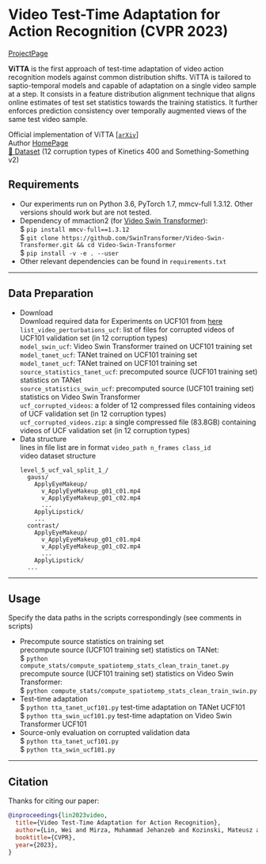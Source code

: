# Video Test-Time Adaptation for Action Recognition (CVPR 2023) 
[ProjectPage](https://wlin-at.github.io/vitta)

**ViTTA** is the first approach of test-time adaptation of video action recognition models against common distribution shifts. ViTTA is tailored to saptio-temporal models and capable of adaptation on a single video sample at a step. It consists in a feature distribution alignment technique that aligns online estimates of test set statistics towards the training statistics. It further enforces prediction consistency over temporally augmented views of the same test video sample. 

Official implementation of ViTTA [[`arXiv`](https://arxiv.org/abs/2211.15393)]  
Author [HomePage](https://wlin-at.github.io/)  
[🤗 Dataset](https://huggingface.co/datasets/wlin21at/ViTTA) (12 corruption types of Kinetics 400 and Something-Something v2)    

## Requirements
* Our experiments run on Python 3.6, PyTorch 1.7, mmcv-full 1.3.12. Other versions should work but are not tested. 
* Dependency of mmaction2 (for [Video Swin Transformer](https://github.com/SwinTransformer/Video-Swin-Transformer)):  
 $ `pip install mmcv-full==1.3.12`  
 $ `git clone https://github.com/SwinTransformer/Video-Swin-Transformer.git && cd Video-Swin-Transformer`  
 $ `pip install -v -e . --user`  
* Other relevant dependencies can be found in `requirements.txt`

---
## Data Preparation
* Download  
Download required data for Experiments on UCF101 from [here](https://files.icg.tugraz.at/d/3551df694e3d4d6b89da/)  
`list_video_perturbations_ucf`: list of files for corrupted videos of UCF101 validation set (in 12 corruption types)  
`model_swin_ucf`: Video Swin Transformer trained on UCF101 training set  
`model_tanet_ucf`: TANet trained on UCF101 training set  
`model_tanet_ucf`: TANet trained on UCF101 training set  
`source_statistics_tanet_ucf`: precomputed source (UCF101 training set) statistics on TANet  
`source_statistics_swin_ucf`: precomputed source (UCF101 training set) statistics on Video Swin Transformer  
`ucf_corrupted_videos`: a folder of 12 compressed files containing videos of UCF validation set (in 12 corruption types)  
`ucf_corrupted_videos.zip`: a single compressed file (83.8GB) containing videos of UCF validation set (in 12 corruption types)  
* Data structure  
lines in file list are in format 
`video_path n_frames class_id`  
video dataset structure
    ```
    level_5_ucf_val_split_1_/
      gauss/
        ApplyEyeMakeup/
          v_ApplyEyeMakeup_g01_c01.mp4
          v_ApplyEyeMakeup_g01_c02.mp4
          ...
        ApplyLipstick/
        ...
      contrast/
        ApplyEyeMakeup/
          v_ApplyEyeMakeup_g01_c01.mp4
          v_ApplyEyeMakeup_g01_c02.mp4
          ...
        ApplyLipstick/
      ...
    ```
    
---
## Usage
Specify the data paths in the scripts correspondingly (see comments in scripts)
* Precompute source statistics on training set  
  precompute source (UCF101 training set) statistics on TANet:  
  $ `python compute_stats/compute_spatiotemp_stats_clean_train_tanet.py`  
  precompute source (UCF101 training set) statistics on Video Swin Transformer:  
  $ `python compute_stats/compute_spatiotemp_stats_clean_train_swin.py`  
* Test-time adaptation  
  $ `python tta_tanet_ucf101.py` test-time adaptation on TANet UCF101  
  $ `python tta_swin_ucf101.py` test-time adaptation on Video Swin Transformer UCF101  
* Source-only evaluation on corrupted validation data  
  $ `python tta_tanet_ucf101.py`  
  $ `python tta_swin_ucf101.py`  
---
## Citation
Thanks for citing our paper:
```bibtex
@inproceedings{lin2023video,
  title={Video Test-Time Adaptation for Action Recognition},
  author={Lin, Wei and Mirza, Muhammad Jehanzeb and Kozinski, Mateusz and Possegger, Horst and Kuehne, Hilde and Bischof, Horst},
  booktitle={CVPR},
  year={2023},
}
```
